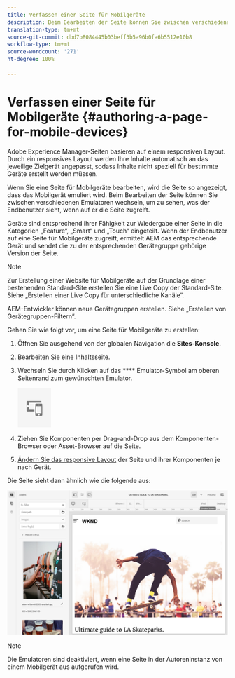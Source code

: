 ```yaml
---
title: Verfassen einer Seite für Mobilgeräte
description: Beim Bearbeiten der Seite können Sie zwischen verschiedenen Emulatoren wechseln, um festzustellen, welche Darstellung der Endbenutzer sieht.
translation-type: tm+mt
source-git-commit: dbd7b8084445b03beff3b5a96b0fa6b5512e10b8
workflow-type: tm+mt
source-wordcount: '271'
ht-degree: 100%

---
```



# Verfassen einer Seite für Mobilgeräte {#authoring-a-page-for-mobile-devices}

Adobe Experience Manager-Seiten basieren auf einem responsiven Layout. Durch ein responsives Layout werden Ihre Inhalte automatisch an das jeweilige Zielgerät angepasst, sodass Inhalte nicht speziell für bestimmte Geräte erstellt werden müssen.

Wenn Sie eine Seite für Mobilgeräte bearbeiten, wird die Seite so angezeigt, dass das Mobilgerät emuliert wird. Beim Bearbeiten der Seite können Sie zwischen verschiedenen Emulatoren wechseln, um zu sehen, was der Endbenutzer sieht, wenn auf er die Seite zugreift.

Geräte sind entsprechend ihrer Fähigkeit zur Wiedergabe einer Seite in die Kategorien „Feature“, „Smart“ und „Touch“ eingeteilt. Wenn der Endbenutzer auf eine Seite für Mobilgeräte zugreift, ermittelt AEM das entsprechende Gerät und sendet die zu der entsprechenden Gerätegruppe gehörige Version der Seite.

>[!NOTE]
>
>Zur Erstellung einer Website für Mobilgeräte auf der Grundlage einer bestehenden Standard-Site erstellen Sie eine Live Copy der Standard-Site. Siehe „Erstellen einer Live Copy für unterschiedliche Kanäle“.
>
>AEM-Entwickler können neue Gerätegruppen erstellen. Siehe „Erstellen von Gerätegruppen-Filtern“.

<!--
>To create a mobile site based on an existing standard site, create a live copy of the standard site. (See [Creating a Live Copy for Different Channels](/help/sites-administering/msm-livecopy.md).)
>
>AEM developers can create new device groups. (See [Creating Device Group Filters](/help/sites-developing/groupfilters.md).)
-->

Gehen Sie wie folgt vor, um eine Seite für Mobilgeräte zu erstellen:

1. Öffnen Sie ausgehend von der globalen Navigation die **Sites-Konsole**.
1. Bearbeiten Sie eine Inhaltsseite.
1. Wechseln Sie durch Klicken auf das **** Emulator-Symbol am oberen Seitenrand zum gewünschten Emulator.

   ![Emulator-Symbol](/help/sites-cloud/authoring/assets/emulator.png)

1. Ziehen Sie Komponenten per Drag-and-Drop aus dem Komponenten-Browser oder Asset-Browser auf die Seite.
1. [Ändern Sie das responsive Layout](/help/sites-cloud/authoring/features/responsive-layout.md) der Seite und ihrer Komponenten je nach Gerät.

Die Seite sieht dann ähnlich wie die folgende aus:

![Beispiel für Mobilgeräte](/help/sites-cloud/authoring/assets/mobile.png)

>[!NOTE]
>
>Die Emulatoren sind deaktiviert, wenn eine Seite in der Autoreninstanz von einem Mobilgerät aus aufgerufen wird.
